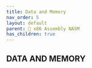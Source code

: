 ```yaml
---
title: Data and Memory
nav_order: 5
layout: default
parent: 🔲 x86 Assembly NASM
has_children: true
---
```


## **DATA AND MEMORY**